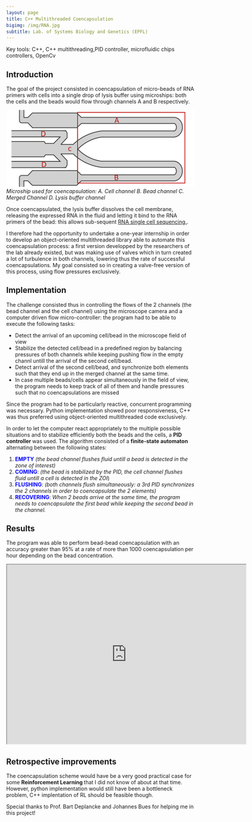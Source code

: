 ```yaml
---
layout: page
title: C++ Multithreaded Coencapsulation
bigimg: /img/RNA.jpg
subtitle: Lab. of Systems Biology and Genetics (EPFL)
---
```



<p class="used_tools">Key tools: C++, C++ multithreading,PID controller, microfluidic chips controllers, OpenCv</p>

## Introduction
The goal of the project consisted in coencapsulation of micro-beads of RNA primers with cells into a single drop of lysis buffer using microships: both the cells and the beads would flow through channels A and B respectively.
<div align= "middle">
<img src = "/img/chip_scheme.png" >
</div>
<figcaption> <i> Microship used for coencapsulation: A. Cell channel B. Bead channel C. Merged Channel D. Lysis buffer channel </i>
</figcaption>

Once coencapsulated, the lysis buffer dissolves the cell membrane, releasing the expressed RNA in the fluid and letting it bind to the RNA primers of the bead: this allows sub-sequent <a href="https://en.wikipedia.org/wiki/Single_cell_sequencing">RNA single cell sequencing.</a>. 
<br>

I therefore had the opportunity to undertake a one-year internship in order to develop an object-oriented multithreaded library able to automate this coencapsulation process: a first version developped by the researchers of the lab already existed, but was making use of valves which in turn created a lot of turbulence in both channels, lowering thus the rate of successful coencapsulations. My goal consisted so in creating a valve-free version of this process, using flow pressures exclusively.
## Implementation
The challenge consisted thus in controlling the flows of the 2 channels (the bead channel and the cell channel) using the microscope camera and a computer driven flow micro-controller: the program had to be able to execute the following tasks:
<ul>
<li> Detect the arrival of an upcoming cell/bead in the microscope field of view </li>
<li> Stabilize the detected cell/bead in a predefined region by balancing pressures of both channels while keeping pushing flow in the empty channl untill the arrival of the second cell/bead. </li>
<li> Detect arrival of the second cell/bead, and synchronize both elements such that they end up in the merged channel at the same time. </li>
<li> In case multiple beads/cells appear simultaneously in the field of view, the program needs to keep track of all of them and handle pressures such that no coencapsulations are missed </li>
</ul>
Since the program had to be particularly reactive, concurrent programming was necessary. Python implementation showed poor responsiveness, C++ was thus preferred using object-oriented multithreaded code exclusively.<br>

In order to let the computer react appropriately to the multiple possible situations and to stabilize efficiently both the beads and the cells, a <strong> PID controller </strong> was used. The algorithm consisted of a <strong> finite-state automaton </strong> alternating between the following states:

 1. <b><font color="blue">EMPTY</font></b> _(the bead channel flushes fluid untill a bead is detected in the zone of interest)_
 2. <b><font color="blue">COMING</font></b>: _(the bead is stabilized by the PID, the cell channel flushes fluid untill a cell is detected in the ZOI_)
 3. <b><font color="blue">FLUSHING</font></b>: _(both channels flush simultaneously: a 3rd PID synchronizes the 2 channels in order to coencapsulate the 2 elements)_
 4. <b><font color="blue">RECOVERING</font></b>: _When 2 beads arrive  at the same time, the program needs to coencapsulate the first bead while keeping the second bead in the channel._
## Results
The program was able to perform bead-bead coencapsulation with an accuracy greater than 95% at a rate of more than 1000 coencapsulation per hour depending on the bead concentration.
<iframe src="https://drive.google.com/file/d/1TWqxpa5yqEisSSCaJzsjcDBWCgqoxsre/preview" width="640" height="480"></iframe>

## Retrospective improvements
The coencapsulation scheme would have be a very good practical case for some <strong> Reinforcement Learning </strong> that I did not know of about at that time. However, python implementation would still have been a bottleneck problem, C++ implentation of RL should be feasible though.


Special thanks to Prof. Bart Deplancke and Johannes Bues for helping me in this project!










